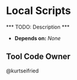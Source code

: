 # Local Scripts

*** TODO: Description ***

- **Depends on:** _None_

## Tool Code Owner

@kurtseifried
